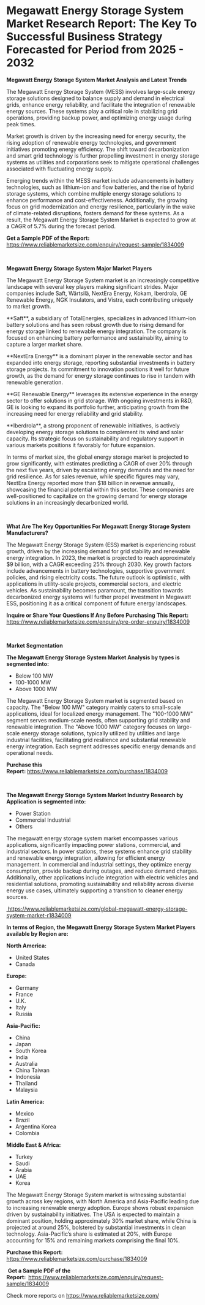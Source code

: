 <p><h1>Megawatt Energy Storage System Market Research Report: The Key To Successful Business Strategy Forecasted for Period from 2025 - 2032</h1></p><p><strong>Megawatt Energy Storage System Market Analysis and Latest Trends</strong></p>
<p><p>The Megawatt Energy Storage System (MESS) involves large-scale energy storage solutions designed to balance supply and demand in electrical grids, enhance energy reliability, and facilitate the integration of renewable energy sources. These systems play a critical role in stabilizing grid operations, providing backup power, and optimizing energy usage during peak times. </p><p>Market growth is driven by the increasing need for energy security, the rising adoption of renewable energy technologies, and government initiatives promoting energy efficiency. The shift toward decarbonization and smart grid technology is further propelling investment in energy storage systems as utilities and corporations seek to mitigate operational challenges associated with fluctuating energy supply.</p><p>Emerging trends within the MESS market include advancements in battery technologies, such as lithium-ion and flow batteries, and the rise of hybrid storage systems, which combine multiple energy storage solutions to enhance performance and cost-effectiveness. Additionally, the growing focus on grid modernization and energy resilience, particularly in the wake of climate-related disruptions, fosters demand for these systems. As a result, the Megawatt Energy Storage System Market is expected to grow at a CAGR of 5.7% during the forecast period.</p></p>
<p><strong>Get a Sample PDF of the Report:&nbsp;</strong> <a href="https://www.reliablemarketsize.com/enquiry/request-sample/1834009?utm_campaign=3099&utm_medium=2&utm_source=Github&utm_content=ia&utm_term=26032025&utm_id=megawatt-energy-storage-system">https://www.reliablemarketsize.com/enquiry/request-sample/1834009</a></p>
<p>&nbsp;</p>
<p><strong>Megawatt Energy Storage System Major Market Players</strong></p>
<p><p>The Megawatt Energy Storage System market is an increasingly competitive landscape with several key players making significant strides. Major companies include Saft, Wärtsilä, NextEra Energy, Kokam, Iberdrola, GE Renewable Energy, NGK Insulators, and Vistra, each contributing uniquely to market growth.</p><p>**Saft**, a subsidiary of TotalEnergies, specializes in advanced lithium-ion battery solutions and has seen robust growth due to rising demand for energy storage linked to renewable energy integration. The company is focused on enhancing battery performance and sustainability, aiming to capture a larger market share.</p><p>**NextEra Energy** is a dominant player in the renewable sector and has expanded into energy storage, reporting substantial investments in battery storage projects. Its commitment to innovation positions it well for future growth, as the demand for energy storage continues to rise in tandem with renewable generation.</p><p>**GE Renewable Energy** leverages its extensive experience in the energy sector to offer solutions in grid storage. With ongoing investments in R&D, GE is looking to expand its portfolio further, anticipating growth from the increasing need for energy reliability and grid stability.</p><p>**Iberdrola**, a strong proponent of renewable initiatives, is actively developing energy storage solutions to complement its wind and solar capacity. Its strategic focus on sustainability and regulatory support in various markets positions it favorably for future expansion.</p><p>In terms of market size, the global energy storage market is projected to grow significantly, with estimates predicting a CAGR of over 20% through the next five years, driven by escalating energy demands and the need for grid resilience. As for sales revenue, while specific figures may vary, NextEra Energy reported more than $18 billion in revenue annually, showcasing the financial potential within this sector. These companies are well-positioned to capitalize on the growing demand for energy storage solutions in an increasingly decarbonized world.</p></p>
<p>&nbsp;</p>
<p><strong>What Are The Key Opportunities For Megawatt Energy Storage System Manufacturers?</strong></p>
<p><p>The Megawatt Energy Storage System (ESS) market is experiencing robust growth, driven by the increasing demand for grid stability and renewable energy integration. In 2023, the market is projected to reach approximately $9 billion, with a CAGR exceeding 25% through 2030. Key growth factors include advancements in battery technologies, supportive government policies, and rising electricity costs. The future outlook is optimistic, with applications in utility-scale projects, commercial sectors, and electric vehicles. As sustainability becomes paramount, the transition towards decarbonized energy systems will further propel investment in Megawatt ESS, positioning it as a critical component of future energy landscapes.</p></p>
<p><strong>Inquire or Share Your Questions If Any Before Purchasing This Report:</strong> <a href="https://www.reliablemarketsize.com/enquiry/pre-order-enquiry/1834009?utm_campaign=3099&utm_medium=2&utm_source=Github&utm_content=ia&utm_term=26032025&utm_id=megawatt-energy-storage-system">https://www.reliablemarketsize.com/enquiry/pre-order-enquiry/1834009</a></p>
<p>&nbsp;</p>
<p><strong>Market Segmentation</strong></p>
<p><strong>The Megawatt Energy Storage System Market Analysis by types is segmented into:</strong></p>
<p><ul><li>Below 100 MW</li><li>100-1000 MW</li><li>Above 1000 MW</li></ul></p>
<p><p>The Megawatt Energy Storage System market is segmented based on capacity. The "Below 100 MW" category mainly caters to small-scale applications, ideal for localized energy management. The "100-1000 MW" segment serves medium-scale needs, often supporting grid stability and renewable integration. The "Above 1000 MW" category focuses on large-scale energy storage solutions, typically utilized by utilities and large industrial facilities, facilitating grid resilience and substantial renewable energy integration. Each segment addresses specific energy demands and operational needs.</p></p>
<p><strong>Purchase this Report:&nbsp;</strong><a href="https://www.reliablemarketsize.com/purchase/1834009?utm_campaign=3099&utm_medium=2&utm_source=Github&utm_content=ia&utm_term=26032025&utm_id=megawatt-energy-storage-system">https://www.reliablemarketsize.com/purchase/1834009</a></p>
<p>&nbsp;</p>
<p><strong>The Megawatt Energy Storage System Market Industry Research by Application is segmented into:</strong></p>
<p><ul><li>Power Station</li><li>Commercial Industrial</li><li>Others</li></ul></p>
<p><p>The megawatt energy storage system market encompasses various applications, significantly impacting power stations, commercial, and industrial sectors. In power stations, these systems enhance grid stability and renewable energy integration, allowing for efficient energy management. In commercial and industrial settings, they optimize energy consumption, provide backup during outages, and reduce demand charges. Additionally, other applications include integration with electric vehicles and residential solutions, promoting sustainability and reliability across diverse energy use cases, ultimately supporting a transition to cleaner energy sources.</p></p>
<p><a href="https://www.reliablemarketsize.com/global-megawatt-energy-storage-system-market-r1834009?utm_campaign=3099&utm_medium=2&utm_source=Github&utm_content=ia&utm_term=26032025&utm_id=megawatt-energy-storage-system">&nbsp;https://www.reliablemarketsize.com/global-megawatt-energy-storage-system-market-r1834009</a></p>
<p><strong>In terms of Region, the Megawatt Energy Storage System Market Players available by Region are:</strong></p>
<p>
    <p> <strong> North America: </strong>
        <ul>
            <li>United States</li>
            <li>Canada</li>
        </ul>
        </p> 
    <p> <strong> Europe: </strong>
        <ul>
            <li>Germany</li>
            <li>France</li>
            <li>U.K.</li>
            <li>Italy</li>
            <li>Russia</li>
        </ul>
        </p> 
    <p> <strong> Asia-Pacific: </strong>
        <ul>
            <li>China</li>
            <li>Japan</li>
            <li>South Korea</li>
            <li>India</li>
            <li>Australia</li>
            <li>China Taiwan</li>
            <li>Indonesia</li>
            <li>Thailand</li>
            <li>Malaysia</li>
        </ul>
        </p> 
    <p> <strong> Latin America: </strong>
        <ul>
            <li>Mexico</li>
            <li>Brazil</li>
            <li>Argentina Korea</li>
            <li>Colombia</li>
        </ul>
        </p> 
    <p> <strong> Middle East & Africa: </strong>
        <ul>
            <li>Turkey</li>
            <li>Saudi</li>
            <li>Arabia</li>
            <li>UAE</li>
            <li>Korea</li>
        </ul>
    </p>
    </p>
<p><p>The Megawatt Energy Storage System market is witnessing substantial growth across key regions, with North America and Asia-Pacific leading due to increasing renewable energy adoption. Europe shows robust expansion driven by sustainability initiatives. The USA is expected to maintain a dominant position, holding approximately 30% market share, while China is projected at around 25%, bolstered by substantial investments in clean technology. Asia-Pacific’s share is estimated at 20%, with Europe accounting for 15% and remaining markets comprising the final 10%.</p></p>
<p><strong>Purchase this Report: </strong><a href="https://www.reliablemarketsize.com/purchase/1834009?utm_campaign=3099&utm_medium=2&utm_source=Github&utm_content=ia&utm_term=26032025&utm_id=megawatt-energy-storage-system">https://www.reliablemarketsize.com/purchase/1834009</a></p>
<p>&nbsp;<strong>Get a Sample PDF of the Report:&nbsp;&nbsp;</strong><a href="https://www.reliablemarketsize.com/enquiry/request-sample/1834009?utm_campaign=3099&utm_medium=2&utm_source=Github&utm_content=ia&utm_term=26032025&utm_id=megawatt-energy-storage-system">https://www.reliablemarketsize.com/enquiry/request-sample/1834009</a></p>
<p><strong></strong></p>
<p>Check more reports on <a href="https://www.reliablemarketsize.com/?utm_campaign=3099&utm_medium=2&utm_source=Github&utm_content=ia&utm_term=26032025&utm_id=megawatt-energy-storage-system">https://www.reliablemarketsize.com/</a></p>